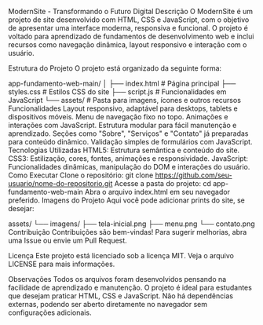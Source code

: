 ModernSite - Transformando o Futuro Digital
Descrição
O ModernSite é um projeto de site desenvolvido com HTML, CSS e JavaScript, com o objetivo de apresentar uma interface moderna, responsiva e funcional. O projeto é voltado para aprendizado de fundamentos de desenvolvimento web e inclui recursos como navegação dinâmica, layout responsivo e interação com o usuário.

Estrutura do Projeto
O projeto está organizado da seguinte forma:

app-fundamento-web-main/
│
├── index.html          # Página principal
├── styles.css          # Estilos CSS do site
├── script.js           # Funcionalidades em JavaScript
└── assets/             # Pasta para imagens, ícones e outros recursos
Funcionalidades
Layout responsivo, adaptável para desktops, tablets e dispositivos móveis.
Menu de navegação fixo no topo.
Animações e interações com JavaScript.
Estrutura modular para fácil manutenção e aprendizado.
Seções como "Sobre", "Serviços" e "Contato" já preparadas para conteúdo dinâmico.
Validação simples de formulários com JavaScript.
Tecnologias Utilizadas
HTML5: Estrutura semântica e conteúdo do site.
CSS3: Estilização, cores, fontes, animações e responsividade.
JavaScript: Funcionalidades dinâmicas, manipulação do DOM e interações do usuário.
Como Executar
Clone o repositório:
git clone https://github.com/seu-usuario/nome-do-repositorio.git
Acesse a pasta do projeto:
cd app-fundamento-web-main
Abra o arquivo index.html em seu navegador preferido.
Imagens do Projeto
Aqui você pode adicionar prints do site, se desejar:

assets/
└── imagens/
    ├── tela-inicial.png
    ├── menu.png
    └── contato.png
Contribuição
Contribuições são bem-vindas! Para sugerir melhorias, abra uma Issue ou envie um Pull Request.

Licença
Este projeto está licenciado sob a licença MIT. Veja o arquivo LICENSE para mais informações.

Observações
Todos os arquivos foram desenvolvidos pensando na facilidade de aprendizado e manutenção.
O projeto é ideal para estudantes que desejam praticar HTML, CSS e JavaScript.
Não há dependências externas, podendo ser aberto diretamente no navegador sem configurações adicionais.
